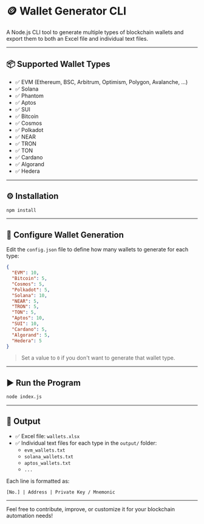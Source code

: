 
# 🪙 Wallet Generator CLI

A Node.js CLI tool to generate multiple types of blockchain wallets and export them to both an Excel file and individual text files.

---

## 📦 Supported Wallet Types

- ✅ EVM (Ethereum, BSC, Arbitrum, Optimism, Polygon, Avalanche, ...)
- ✅ Solana
- ✅ Phantom
- ✅ Aptos
- ✅ SUI
- ✅ Bitcoin
- ✅ Cosmos
- ✅ Polkadot
- ✅ NEAR
- ✅ TRON
- ✅ TON
- ✅ Cardano
- ✅ Algorand
- ✅ Hedera

---

## ⚙️ Installation

```bash
npm install
```

---

## 🔧 Configure Wallet Generation

Edit the `config.json` file to define how many wallets to generate for each type:

```json
{
  "EVM": 10,
  "Bitcoin": 5,
  "Cosmos": 5,
  "Polkadot": 5,
  "Solana": 10,
  "NEAR": 5,
  "TRON": 5,
  "TON": 5,
  "Aptos": 10,
  "SUI": 10,
  "Cardano": 5,
  "Algorand": 5,
  "Hedera": 5
}
```

> Set a value to `0` if you don't want to generate that wallet type.

---

## ▶️ Run the Program

```bash
node index.js
```

---

## 📂 Output

- ✅ Excel file: `wallets.xlsx`
- ✅ Individual text files for each type in the `output/` folder:
  - `evm_wallets.txt`
  - `solana_wallets.txt`
  - `aptos_wallets.txt`
  - `...`

Each line is formatted as:

```
[No.] | Address | Private Key / Mnemonic
```

---

Feel free to contribute, improve, or customize it for your blockchain automation needs!
